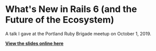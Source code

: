 # What's New in Rails 6 (and the Future of the Ecosystem) 

A talk I gave at the Portland Ruby Brigade meetup on October 1, 2019.

**[View the slides online here](https://rails6.whitefusion.design)**
